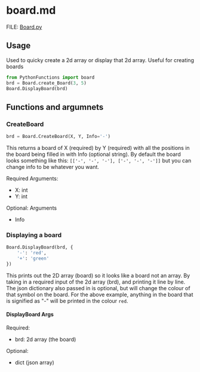 # board.md

FILE: [Board.py](../PythonFunctions/Board.py)

## Usage

Used to quicky create a 2d array or display that 2d array. Useful for creating boards

```py
from PythonFunctions import board
brd = Board.create_Board(3, 5)
Board.DisplayBoard(brd)
```

## Functions and argumnets

### CreateBoard

```py
brd = Board.CreateBoard(X, Y, Info='-')
```

This returns a board of X (required) by Y (required) with all the positions in the board being filled in with Info (optional string).
By default the board looks something like this: `[['-', '-', '-'], ['-', '-', '-']]` but you can change info to be whatever you want.

Required Arguments:

- X: int
- Y: int

Optional: Arguments

- Info

### Displaying a board

```py
Board.DisplayBoard(brd, {
    '-': 'red',
    '+': 'green'
})
```

This prints out the 2D array (board) so it looks like a board not an array. By taking in a required input of the 2d array (brd), and printing it line by line. The json dictionary also passed in is optional, but will change the colour of that symbol on the board. For the above example, anything in the board that is signified as "-" will be printed in the colour `red`.

#### DisplayBoard Args

Required:

- brd: 2d array (the board)

Optional:

- dict (json array)
